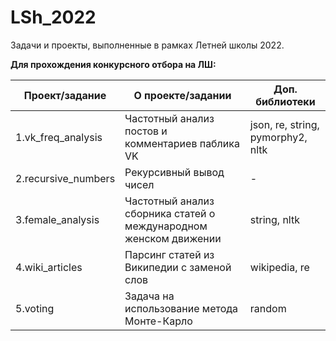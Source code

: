 # LSh_2022
Задачи и проекты, выполненные в рамках Летней школы 2022.

**Для прохождения конкурсного отбора на ЛШ:**

|  Проект/задание     |     О проекте/задании                                             | Доп. библиотеки                   |
| ------------------- |-------------------------------------------------------------------| ----------------------------------|
| 1.vk_freq_analysis  | Частотный анализ постов и комментариев паблика VK                 | json, re, string, pymorphy2, nltk |
| 2.recursive_numbers | Рекурсивный вывод чисел                                           | -                                 |
| 3.female_analysis   | Частотный анализ сборника статей о международном женском движении | string, nltk                      |
| 4.wiki_articles     | Парсинг статей из Википедии с заменой слов                        | wikipedia, re                     |
| 5.voting            | Задача на использование метода Монте-Карло                        | random                            |
